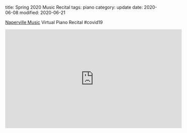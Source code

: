 title: Spring 2020 Music Recital
tags: piano
category: update
date: 2020-06-08
modified: 2020-06-21

[Naperville Music](https://www.napervillemusic.com/) Virtual Piano Recital #covid19

<iframe width="560" height="315" src="https://www.youtube.com/embed/1sVvTkwBssk" frameborder="0" allow="accelerometer; autoplay; encrypted-media; gyroscope; picture-in-picture" allowfullscreen></iframe>

